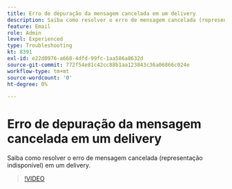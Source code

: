 ```yaml
---
title: Erro de depuração da mensagem cancelada em um delivery
description: Saiba como resolver o erro de mensagem cancelada (representação indisponível) em um delivery.
feature: Email
role: Admin
level: Experienced
type: Troubleshooting
kt: 8391
exl-id: e22d0976-a668-4dfd-99fc-1aa586a8632d
source-git-commit: 772f54e81c42cc88b1aa123843c36a06866c024e
workflow-type: tm+mt
source-wordcount: '0'
ht-degree: 0%

---
```


# Erro de depuração da mensagem cancelada em um delivery

Saiba como resolver o erro de mensagem cancelada (representação indisponível) em um delivery.

>[!VIDEO](https://video.tv.adobe.com/v/335895?quality=12)
